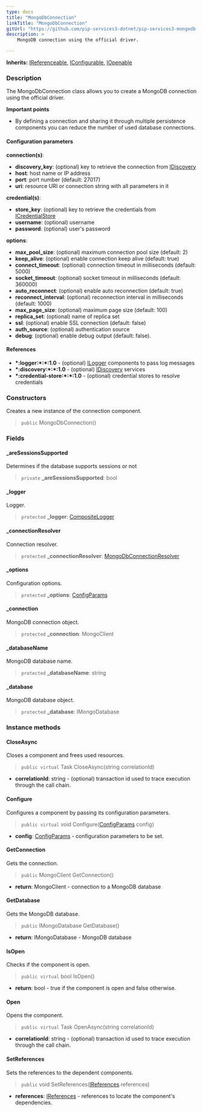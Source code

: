 ```yaml
---
type: docs
title: "MongoDbConnection"
linkTitle: "MongoDbConnection"
gitUrl: "https://github.com/pip-services3-dotnet/pip-services3-mongodb-dotnet"
description: >
    MongoDB connection using the official driver.

---
```


**Inherits:** [IReferenceable](../../../commons/refer/ireferenceable), [IConfigurable](../../../commons/config/iconfigurable), [IOpenable](../../../commons/run/iopenable)

### Description

The MongoDbConnection class allows you to create a MongoDB connection using the official driver.

**Important points**

- By defining a connection and sharing it through multiple persistence components you can reduce the number of used database connections.

#### Configuration parameters
**connection(s)**:    
- **discovery_key**: (optional) key to retrieve the connection from [IDiscovery](../../../components/connect/idiscovery)
- **host**: host name or IP address
- **port**: port number (default: 27017)
- **uri**: resource URI or connection string with all parameters in it

**credential(s)**:    
- **store_key**: (optional) key to retrieve the credentials from [ICredentialStore](../../../components/auth/icredential_store)
- **username**: (optional) username
- **password**: (optional) user's password

**options**:
- **max_pool_size**: (optional) maximum connection pool size (default: 2)
- **keep_alive**: (optional) enable connection keep alive (default: true)
- **connect_timeout**: (optional) connection timeout in milliseconds (default: 5000)
- **socket_timeout**: (optional) socket timeout in milliseconds (default: 360000)
- **auto_reconnect**: (optional) enable auto reconnection (default: true)
- **reconnect_interval**: (optional) reconnection interval in milliseconds (default: 1000)
- **max_page_size**: (optional) maximum page size (default: 100)
- **replica_set**: (optional) name of replica set
- **ssl**: (optional) enable SSL connection (default: false)
- **auth_source**: (optional) authentication source
- **debug**: (optional) enable debug output (default: false).

#### References
- **\*:logger:\*:\*:1.0** - (optional) [ILogger](../../../components/log/ilogger) components to pass log messages
- **\*:discovery:\*:\*:1.0** - (optional) [IDiscovery](../../../components/connect/idiscovery) services
- **\*:credential-store:\*:\*:1.0** - (optional) credential stores to resolve credentials


### Constructors
Creates a new instance of the connection component.

> `public` MongoDbConnection()

### Fields

<span class="hide-title-link">

#### _areSessionsSupported
Determines if the database supports sessions or not
> `private` **_areSessionsSupported**: bool

#### _logger
Logger.
> `protected` **_logger**: [CompositeLogger](../../../components/log/composite_logger)

#### _connectionResolver
Connection resolver.
> `protected` **_connectionResolver**: [MongoDbConnectionResolver](../mongodb_connection_resolver) 

#### _options
Configuration options.
> `protected` **_options**: [ConfigParams](../../../commons/config/config_params) 

#### _connection
MongoDB connection object.
> `protected` **_connection**: MongoClient

#### _databaseName
MongoDB database name.
> `protected` **_databaseName**: string

#### _database
MongoDB database object.
> `protected` **_database**: IMongoDatabase

</span>


### Instance methods

#### CloseAsync
Closes a component and frees used resources.

> `public virtual` Task CloseAsync(string correlationId)

- **correlationId**: string - (optional) transaction id used to trace execution through the call chain.


#### Configure
Configures a component by passing its configuration parameters.

> `public virtual` void Configure([ConfigParams](../../../commons/config/config_params) config)

- **config**: [ConfigParams](../../../commons/config/config_params) - configuration parameters to be set.


#### GetConnection
Gets the connection.

> `public` MongoClient GetConnection()

- **return**: MongoClient - connection to a MongoDB database


#### GetDatabase
Gets the MongoDB database.

> `public` IMongoDatabase GetDatabase()

- **return**: IMongoDatabase - MongoDB database


#### IsOpen
Checks if the component is open.

> `public virtual` bool IsOpen()

- **return**: bool - true if the component is open and false otherwise.


#### Open
Opens the component.

> `public virtual` Task OpenAsync(string correlationId)

- **correlationId**: string - (optional) transaction id used to trace execution through the call chain.


#### SetReferences
Sets the references to the dependent components.

> `public` void SetReferences([IReferences](../../../commons/refer/ireferences) references)

- **references**: [IReferences](../../../commons/refer/ireferences) - references to locate the component's dependencies.
